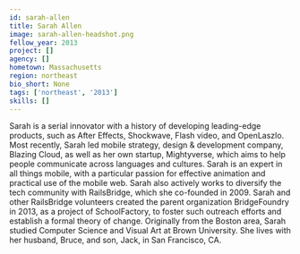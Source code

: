 ```yaml
---
id: sarah-allen
title: Sarah Allen
image: sarah-allen-headshot.png
fellow_year: 2013
project: []
agency: []
hometown: Massachusetts
region: northeast
bio_short: None
tags: ['northeast', '2013']
skills: []
---
```


Sarah is a serial innovator with a history of developing leading-edge products, such as After Effects, Shockwave, Flash video, and OpenLaszlo.  Most recently, Sarah led mobile strategy, design & development company, Blazing Cloud, as well as her own startup, Mightyverse, which aims to help people communicate across languages and cultures.  Sarah is an expert in all things mobile, with a particular passion for effective animation and practical use of the mobile web.  Sarah also actively works to diversify the tech community with RailsBridge, which she co-founded in 2009.  Sarah and other RailsBridge volunteers created the parent organization BridgeFoundry in 2013, as a project of SchoolFactory, to foster such outreach efforts and establish a formal theory of change.  Originally from the Boston area, Sarah studied Computer Science and Visual Art at Brown University.  She lives with her husband, Bruce, and son, Jack, in San Francisco, CA.
